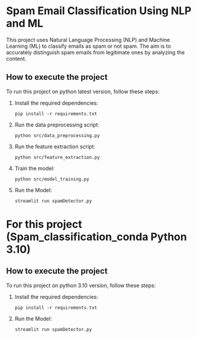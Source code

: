 # <h1>Spam Email Classification Using NLP and ML</h1>

<p>This project uses Natural Language Processing (NLP) and Machine Learning (ML) to classify emails as spam or not spam. The aim is to accurately distinguish spam emails from legitimate ones by analyzing the content.</p>

<h2>How to execute the project</h2>
<p>To run this project on python latest version, follow these steps:</p>
<ol>
    <li>Install the required dependencies:
        <pre><code>pip install -r requirements.txt</code></pre>
    </li>
    <li>Run the data preprocessing script:
        <pre><code>python src/data_preprocessing.py</code></pre>
    </li>
    <li>Run the feature extraction script:
        <pre><code>python src/feature_extraction.py</code></pre>
    </li>
    <li>Train the model:
        <pre><code>python src/model_training.py</code></pre>
    </li>
     <li> Run the Model:
        <pre><code>streamlit run spamDetector.py</code></pre>
    </li>
</ol>

# For this project (Spam_classification_conda Python 3.10)
<h2>How to execute the project</h2>
<p>To run this project on python 3.10 version, follow these steps:</p>
<ol>
    <li>Install the required dependencies:
        <pre><code>pip install -r requirements.txt</code></pre>
    </li>
    <li> Run the Model:
        <pre><code>streamlit run spamDetector.py</code></pre>
    </li>
</ol>
